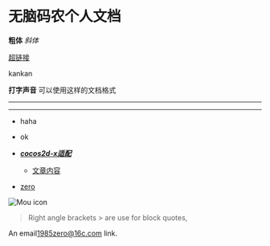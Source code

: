 # 无脑码农个人文档

**粗体** *斜体*

[超链接](http://www.iserfs.com "无脑码农博客")

kankan

**打字声音** 可以使用这样的文档格式

---

_ _ _

* haha 
* ok


* ***[cocos2d-x适配](http:://www.iserfs.com)***

	* [文章内容](http:://www.isefrfs.com)
	
* [zero]()

![Mou icon](http://25.io/mou/Mou_128.png)


> Right angle brackets &gt; are use for block quotes,

An email<1985zero@16c.com> link.

